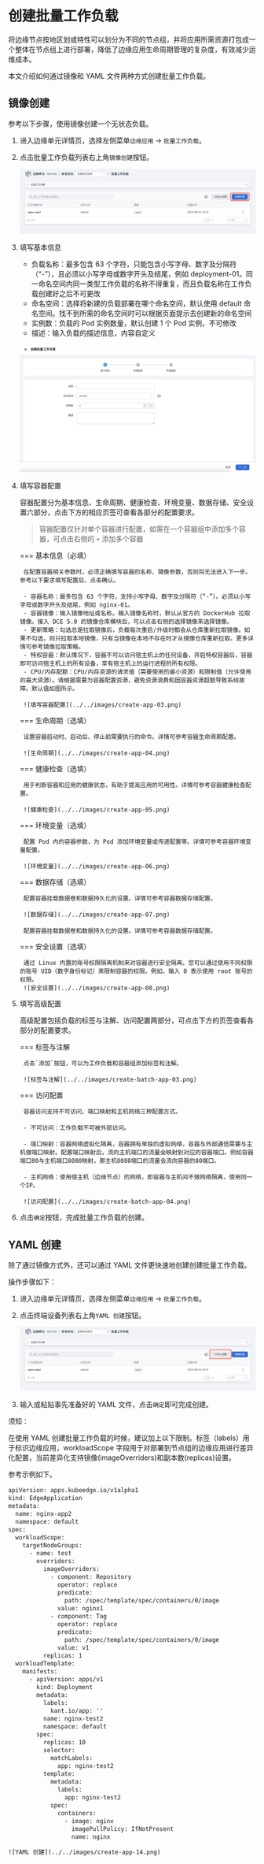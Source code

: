 # 创建批量工作负载

将边缘节点按地区划或特性可以划分为不同的节点组，并将应用所需资源打包成一个整体在节点组上进行部署，降低了边缘应用生命周期管理的复杂度，有效减少运维成本。

本文介绍如何通过镜像和 YAML 文件两种方式创建批量工作负载。

## 镜像创建

参考以下步骤，使用镜像创建一个无状态负载。

1. 进入边缘单元详情页，选择左侧菜单`边缘应用` -> `批量工作负载`。

2. 点击批量工作负载列表右上角`镜像创建`按钮。

    ![批量工作负载列表](../../images/create-batch-app-01.png)

3. 填写基本信息

    - 负载名称：最多包含 63 个字符，只能包含小写字母、数字及分隔符（“-”），且必须以小写字母或数字开头及结尾，例如 deployment-01。同一命名空间内同一类型工作负载的名称不得重复，而且负载名称在工作负载创建好之后不可更改
    - 命名空间：选择将新建的负载部署在哪个命名空间，默认使用 default 命名空间。找不到所需的命名空间时可以根据页面提示去创建新的命名空间
    - 实例数：负载的 Pod 实例数量，默认创建 1 个 Pod 实例，不可修改
    - 描述：输入负载的描述信息，内容自定义

    ![填写基本信息](../../images/create-batch-app-02.png)

4. 填写容器配置

    容器配置分为基本信息、生命周期、健康检查、环境变量、数据存储、安全设置六部分，点击下方的相应页签可查看各部分的配置要求。

    > 容器配置仅针对单个容器进行配置，如需在一个容器组中添加多个容器，可点击右侧的 `+` 添加多个容器

    === 基本信息（必填）

        在配置容器相关参数时，必须正确填写容器的名称、镜像参数，否则将无法进入下一步。参考以下要求填写配置后，点击确认。

        - 容器名称：最多包含 63 个字符，支持小写字母、数字及分隔符（“-”）。必须以小写字母或数字开头及结尾，例如 nginx-01。
        - 容器镜像：输入镜像地址或名称。输入镜像名称时，默认从官方的 DockerHub 拉取镜像。接入 DCE 5.0 的镜像仓库模块后，可以点击右侧的选择镜像来选择镜像。
        - 更新策略：勾选总是拉取镜像后，负载每次重启/升级时都会从仓库重新拉取镜像。如果不勾选，则只拉取本地镜像，只有当镜像在本地不存在时才从镜像仓库重新拉取。更多详情可参考镜像拉取策略。
        - 特权容器：默认情况下，容器不可以访问宿主机上的任何设备，开启特权容器后，容器即可访问宿主机上的所有设备，享有宿主机上的运行进程的所有权限。
        - CPU/内存配额：CPU/内存资源的请求值（需要使用的最小资源）和限制值（允许使用的最大资源）。请根据需要为容器配置资源，避免资源浪费和因容器资源超额导致系统故障。默认值如图所示。

        ![填写容器配置](../../images/create-app-03.png)

    === 生命周期（选填）

        设置容器启动时、启动后、停止前需要执行的命令。详情可参考容器生命周期配置。

        ![生命周期](../../images/create-app-04.png)

    === 健康检查（选填）

        用于判断容器和应用的健康状态，有助于提高应用的可用性。详情可参考容器健康检查配置。

        ![健康检查](../../images/create-app-05.png)

    === 环境变量（选填）

        配置 Pod 内的容器参数，为 Pod 添加环境变量或传递配置等。详情可参考容器环境变量配置。

        ![环境变量](../../images/create-app-06.png)

    === 数据存储（选填）

        配置容器挂载数据卷和数据持久化的设置。详情可参考容器数据存储配置。

        ![数据存储](../../images/create-app-07.png)

        配置容器挂载数据卷和数据持久化的设置。详情可参考容器数据存储配置。

    === 安全设置（选填）

        通过 Linux 内置的账号权限隔离机制来对容器进行安全隔离。您可以通过使用不同权限的账号 UID（数字身份标记）来限制容器的权限。例如，输入 0 表示使用 root 账号的权限。
        ![安全设置](../../images/create-app-08.png)

5. 填写高级配置

    高级配置包括负载的标签与注解、访问配置两部分，可点击下方的页签查看各部分的配置要求。

    === 标签与注解

        点击`添加`按钮，可以为工作负载和容器组添加标签和注解。

        ![标签与注解](../../images/create-batch-app-03.png)

    === 访问配置

        容器访问支持不可访问、端口映射和主机网络三种配置方式。

        - 不可访问：工作负载不可被外部访问。

        - 端口映射：容器网络虚拟化隔离，容器拥有单独的虚拟网络，容器与外部通信需要与主机做端口映射。配置端口映射后，流向主机端口的流量会映射到对应的容器端口。例如容器端口80与主机端口8080映射，那主机8080端口的流量会流向容器的80端口。

        - 主机网络：使用宿主机（边缘节点）的网络，即容器与主机间不做网络隔离，使用同一个IP。

        ![访问配置](../../images/create-batch-app-04.png)

6. 点击`确定`按钮，完成批量工作负载的创建。

## YAML 创建

除了通过镜像方式外，还可以通过 YAML 文件更快速地创建创建批量工作负载。

操作步骤如下：

1. 进入边缘单元详情页，选择左侧菜单`边缘应用` -> `批量工作负载`。

2. 点击终端设备列表右上角`YAML 创建`按钮。

    ![批量工作负载列表](../../images/create-batch-app-05.png)

3. 输入或粘贴事先准备好的 YAML 文件，点击`确定`即可完成创建。

须知：

在使用 YAML 创建批量工作负载的时候，建议加上以下限制。标签（labels）用于标识边缘应用，workloadScope 字段用于对部署到节点组的边缘应用进行差异化配置，当前差异化支持镜像(imageOverriders)和副本数(replicas)设置。

参考示例如下。

```shell
apiVersion: apps.kubeedge.io/v1alpha1
kind: EdgeApplication
metadata:
  name: nginx-app2
  namespace: default
spec:
  workloadScope:
    targetNodeGroups:
      - name: test
        overriders:
          imageOverriders:
            - component: Repository
              operator: replace
              predicate:
                path: /spec/template/spec/containers/0/image
              value: nginx1
            - component: Tag
              operator: replace
              predicate:
                path: /spec/template/spec/containers/0/image
              value: v1
          replicas: 1
  workloadTemplate:
    manifests:
      - apiVersion: apps/v1
        kind: Deployment
        metadata:
          labels:
            kant.io/app: ''
          name: nginx-test2
          namespace: default
        spec:
          replicas: 10
          selector:
            matchLabels:
              app: nginx-test2
          template:
            metadata:
              labels:
                app: nginx-test2
            spec:
              containers:
                - image: nginx
                  imagePullPolicy: IfNotPresent
                  name: nginx
 ```

    ![YAML 创建](../../images/create-app-14.png)
  